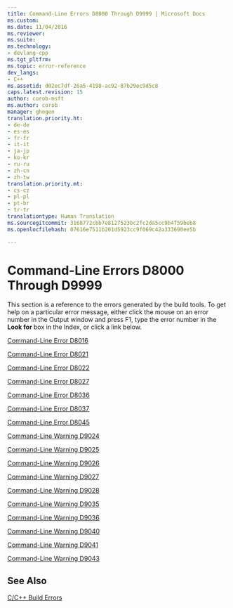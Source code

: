 ```yaml
---
title: Command-Line Errors D8000 Through D9999 | Microsoft Docs
ms.custom: 
ms.date: 11/04/2016
ms.reviewer: 
ms.suite: 
ms.technology:
- devlang-cpp
ms.tgt_pltfrm: 
ms.topic: error-reference
dev_langs:
- C++
ms.assetid: d02ec7df-26a5-4198-ac92-87b29ec9d5c8
caps.latest.revision: 15
author: corob-msft
ms.author: corob
manager: ghogen
translation.priority.ht:
- de-de
- es-es
- fr-fr
- it-it
- ja-jp
- ko-kr
- ru-ru
- zh-cn
- zh-tw
translation.priority.mt:
- cs-cz
- pl-pl
- pt-br
- tr-tr
translationtype: Human Translation
ms.sourcegitcommit: 3168772cbb7e8127523bc2fc2da5cc9b4f59beb8
ms.openlocfilehash: 07616e7511b201d5923cc9f069c42a333690ee5b

---
```

# Command-Line Errors D8000 Through D9999
This section is a reference to the errors generated by the build tools. To get help on a particular error message, either click the mouse on an error number in the Output window and press F1, type the error number in the **Look for** box in the Index, or click a link below.  
  
 [Command-Line Error D8016](../../error-messages/tool-errors/command-line-error-d8016.md)  
  
 [Command-Line Error D8021](../../error-messages/tool-errors/command-line-error-d8021.md)  
  
 [Command-Line Error D8022](../../error-messages/tool-errors/command-line-error-d8022.md)  
  
 [Command-Line Error D8027](../../error-messages/tool-errors/command-line-error-d8027.md)  
  
 [Command-Line Error D8036](../../error-messages/tool-errors/command-line-error-d8036.md)  
  
 [Command-Line Error D8037](../../error-messages/tool-errors/command-line-error-d8037.md)  
  
 [Command-Line Error D8045](../../error-messages/tool-errors/command-line-error-d8045.md)  
  
 [Command-Line Warning D9024](../../error-messages/tool-errors/command-line-warning-d9024.md)  
  
 [Command-Line Warning D9025](../../error-messages/tool-errors/command-line-warning-d9025.md)  
  
 [Command-Line Warning D9026](../../error-messages/tool-errors/command-line-warning-d9026.md)  
  
 [Command-Line Warning D9027](../../error-messages/tool-errors/command-line-warning-d9027.md)  
  
 [Command-Line Warning D9028](../../error-messages/tool-errors/command-line-warning-d9028.md)  
  
 [Command-Line Warning D9035](../../error-messages/tool-errors/command-line-warning-d9035.md)  
  
 [Command-Line Warning D9036](../../error-messages/tool-errors/command-line-warning-d9036.md)  
  
 [Command-Line Warning D9040](../../error-messages/tool-errors/command-line-warning-d9040.md)  
  
 [Command-Line Warning D9041](../../error-messages/tool-errors/command-line-warning-d9041.md)  
  
 [Command-Line Warning D9043](../../error-messages/tool-errors/command-line-warning-d9043.md)  
  
## See Also  
 [C/C++ Build Errors](../../error-messages/compiler-errors-1/c-cpp-build-errors.md)


<!--HONumber=Jan17_HO1-->


